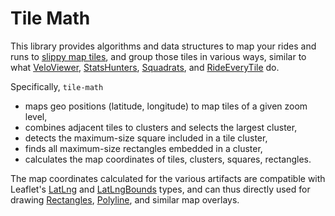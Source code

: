 # Tile Math


This library provides algorithms and data structures to map your rides and runs to [slippy map tiles](https://wiki.openstreetmap.org/wiki/Slippy_map_tilenames),
and group those tiles in various ways, similar to what
[VeloViewer](https://veloviewer.com/explorer), [StatsHunters](https://www.statshunters.com),
[Squadrats](https://squadrats.com/activities), and [RideEveryTile](https://rideeverytile.com) do. 

Specifically, `tile-math`
* maps geo positions (latitude, longitude) to map tiles of a given zoom level,
* combines adjacent tiles to clusters and selects the largest cluster,
* detects the maximum-size square included in a tile cluster,
* finds all maximum-size rectangles embedded in a cluster,
* calculates the map coordinates of tiles, clusters, squares, rectangles.  

The map coordinates calculated for the various artifacts are compatible with Leaflet's
[LatLng](https://leafletjs.com/reference.html#latlng) and [LatLngBounds](https://leafletjs.com/reference.html#latlngbounds)
types, and can thus directly used for drawing [Rectangles](https://leafletjs.com/reference.html#rectangle),
[Polyline](https://leafletjs.com/reference.html#polyline), and similar map overlays.
